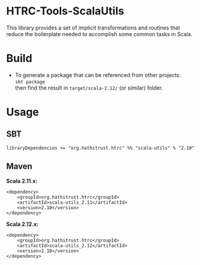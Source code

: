# HTRC-Tools-ScalaUtils
This library provides a set of implicit transformations and routines that reduce the boilerplate 
needed to accomplish some common tasks in Scala.

# Build
* To generate a package that can be referenced from other projects:  
  `sbt package`  
  then find the result in `target/scala-2.12/` (or similar) folder.

# Usage

## SBT
`libraryDependencies += "org.hathitrust.htrc" %% "scala-utils" % "2.10"`

## Maven

**Scala 2.11.x:**
```
<dependency>
    <groupId>org.hathitrust.htrc</groupId>
    <artifactId>scala-utils_2.11</artifactId>
    <version>2.10</version>
</dependency>
```

**Scala 2.12.x:**
```
<dependency>
    <groupId>org.hathitrust.htrc</groupId>
    <artifactId>scala-utils_2.12</artifactId>
    <version>2.10</version>
</dependency>
```

